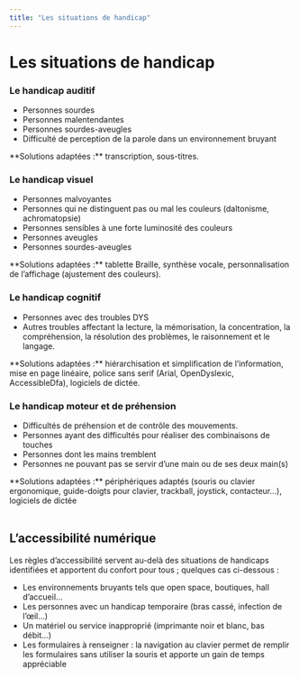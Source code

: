 ```yaml
---
title: "Les situations de handicap"
---
```


# Les situations de handicap

### Le handicap auditif
<div class="axs-picto auditif">
    <ul>
        <li>Personnes sourdes</li>
        <li>Personnes malentendantes</li>
        <li>Personnes sourdes-aveugles</li>
        <li>Difficulté de perception de la parole dans un environnement bruyant</li>
    </ul>
**Solutions adaptées&nbsp;:** transcription, sous-titres.
</div>

### Le handicap visuel

<div class="axs-picto visuel">
    <ul>
        <li>Personnes malvoyantes</li>
        <li>Personnes qui ne distinguent pas ou mal les couleurs (daltonisme, achromatopsie)</li>
        <li>Personnes sensibles à une forte luminosité des couleurs</li>
        <li>Personnes aveugles</li>
        <li>Personnes sourdes-aveugles</li>
    </ul>
**Solutions adaptées&nbsp;:** tablette Braille, synthèse vocale, personnalisation de l’affichage (ajustement des couleurs).
</div>

### Le handicap cognitif
<div class="axs-picto cognitif">
    <ul>
        <li>Personnes avec des troubles DYS</li>
        <li>Autres troubles affectant la lecture, la mémorisation, la concentration, la compréhension, la résolution des problèmes, le raisonnement et le langage.</li>
    </ul>
**Solutions adaptées&nbsp;:** hiérarchisation et simplification de l’information, mise en page linéaire, police sans serif (Arial, OpenDyslexic, AccessibleDfa), logiciels de dictée.  
&nbsp;
</div>

### Le handicap moteur et de préhension
<div class="axs-picto dexterity">
    <ul>
        <li>Difficultés de préhension et de contrôle des mouvements.</li>
        <li>Personnes ayant des difficultés pour réaliser des combinaisons de touches</li>
        <li>Personnes dont les mains tremblent</li>
        <li>Personnes ne pouvant pas se servir d’une main ou de ses deux main(s)</li>        
    </ul>
**Solutions adaptées&nbsp;:** périphériques adaptés (souris ou clavier ergonomique, guide-doigts pour clavier, trackball, joystick, contacteur…), logiciels de dictée
</div>
&nbsp;

## L’accessibilité numérique

<div class="axs-picto">
    Les règles d’accessibilité servent au-delà des situations de handicaps identifiées et apportent du confort pour tous&nbsp;; quelques cas ci-dessous&nbsp;:      
    <ul>
        <li>Les environnements bruyants tels que open space, boutiques, hall d’accueil…</li>
        <li>Les personnes avec un handicap temporaire (bras cassé, infection de l’œil…)</li>
        <li>Un matériel ou service inapproprié (imprimante noir et blanc, bas débit…)</li>
        <li>Les formulaires à renseigner : la navigation au clavier permet de remplir les formulaires sans utiliser la souris et apporte un gain de temps appréciable</li>
    </ul>
</div>
